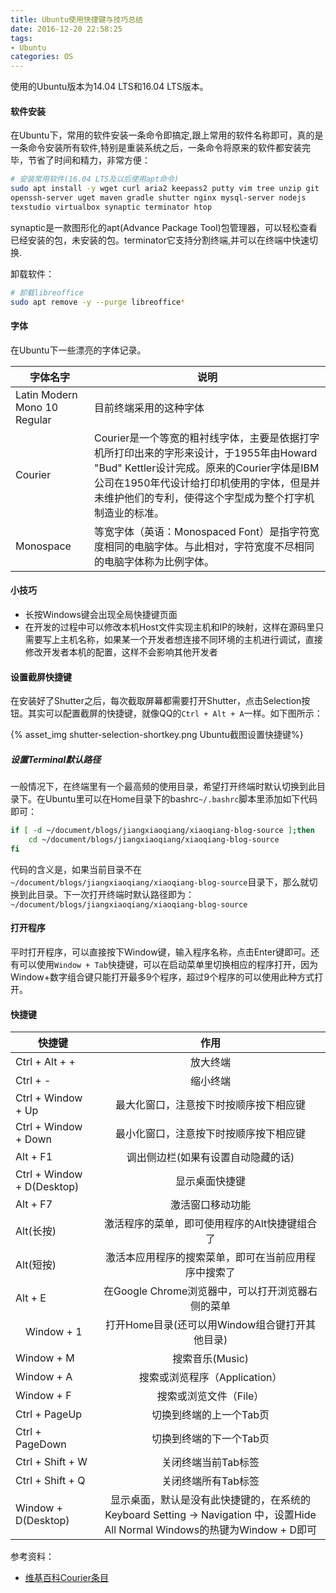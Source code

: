 ```yaml
---
title: Ubuntu使用快捷键与技巧总结
date: 2016-12-20 22:58:25
tags:
- Ubuntu
categories: OS
---
```


使用的Ubuntu版本为14.04 LTS和16.04 LTS版本。

#### 软件安装

在Ubuntu下，常用的软件安装一条命令即搞定,跟上常用的软件名称即可，真的是一条命令安装所有软件,特别是重装系统之后，一条命令将原来的软件都安装完毕，节省了时间和精力，非常方便：

```Bash
# 安装常用软件(16.04 LTS及以后使用apt命令)
sudo apt install -y wget curl aria2 keepass2 putty vim tree unzip git
openssh-server uget maven gradle shutter nginx mysql-server nodejs 
texstudio virtualbox synaptic terminator htop
```

synaptic是一款图形化的apt(Advance Package Tool)包管理器，可以轻松查看已经安装的包，未安装的包。terminator它支持分割终端,并可以在终端中快速切换.

卸载软件：

```Bash
# 卸载libreoffice
sudo apt remove -y --purge libreoffice*
```

#### 字体

在Ubuntu下一些漂亮的字体记录。

| 字体名字 | 说明 |
|--------|--------|
| Latin Modern Mono 10  Regular |  目前终端采用的这种字体  |
| Courier | Courier是一个等宽的粗衬线字体，主要是依据打字机所打印出来的字形来设计，于1955年由Howard "Bud" Kettler设计完成。原来的Courier字体是IBM公司在1950年代设计给打印机使用的字体，但是并未维护他们的专利，使得这个字型成为整个打字机制造业的标准。 |
| Monospace | 等宽字体（英语：Monospaced Font）是指字符宽度相同的电脑字体。与此相对，字符宽度不尽相同的电脑字体称为比例字体。 |

#### 小技巧

* 长按Windows键会出现全局快捷键页面
* 在开发的过程中可以修改本机Host文件实现主机和IP的映射，这样在源码里只需要写上主机名称，如果某一个开发者想连接不同环境的主机进行调试，直接修改开发者本机的配置，这样不会影响其他开发者

#### 设置截屏快捷键

在安装好了Shutter之后，每次截取屏幕都需要打开Shutter，点击Selection按钮。其实可以配置截屏的快捷键，就像QQ的`Ctrl + Alt + A`一样。如下图所示：

{% asset_img shutter-selection-shortkey.png Ubuntu截图设置快捷键%}

##### 设置Terminal默认路径

一般情况下，在终端里有一个最高频的使用目录，希望打开终端时默认切换到此目录下。在Ubuntu里可以在Home目录下的bashrc`~/.bashrc`脚本里添加如下代码即可：

```Bash
if [ -d ~/document/blogs/jiangxiaoqiang/xiaoqiang-blog-source ];then
    cd ~/document/blogs/jiangxiaoqiang/xiaoqiang-blog-source
fi
```

代码的含义是，如果当前目录不在`~/document/blogs/jiangxiaoqiang/xiaoqiang-blog-source`目录下，那么就切换到此目录。下一次打开终端时默认路径即为：`~/document/blogs/jiangxiaoqiang/xiaoqiang-blog-source`

#### 打开程序

平时打开程序，可以直接按下Window键，输入程序名称，点击Enter键即可。还有可以使用`Window + Tab`快捷键，可以在启动菜单里切换相应的程序打开，因为Window+数字组合键只能打开最多9个程序，超过9个程序的可以使用此种方式打开。

#### 快捷键

| 快捷键 | 作用 |
| ----------------- |:-------------:|
| Ctrl + Alt + + | 放大终端 |
| Ctrl + - | 缩小终端 |
| Ctrl + Window + Up | 最大化窗口，注意按下时按顺序按下相应键 |
| Ctrl + Window + Down | 最小化窗口，注意按下时按顺序按下相应键 |
| Alt + F1 | 调出侧边栏(如果有设置自动隐藏的话) |
| Ctrl + Window + D(Desktop) | 显示桌面快捷键 |
| Alt + F7 | 激活窗口移动功能 |
| Alt(长按) | 激活程序的菜单，即可使用程序的Alt快捷键组合了 |
| Alt(短按) | 激活本应用程序的搜索菜单，即可在当前应用程序中搜索了 |
| Alt + E | 在Google Chrome浏览器中，可以打开浏览器右侧的菜单 |
|　Window + 1　| 打开Home目录(还可以用Window组合键打开其他目录) |
| Window + M | 搜索音乐(Music) |
| Window + A | 搜索或浏览程序（Application）|
| Window + F | 搜索或浏览文件（File）|
| Ctrl + PageUp | 切换到终端的上一个Tab页 |
| Ctrl + PageDown | 切换到终端的下一个Tab页 |
| Ctrl + Shift + W | 关闭终端当前Tab标签  |
| Ctrl + Shift + Q | 关闭终端所有Tab标签 |
| Window + D(Desktop) | 显示桌面，默认是没有此快捷键的，在系统的Keyboard Setting -> Navigation 中，设置Hide All Normal Windows的热键为Window + D即可 |

参考资料：

* [维基百科Courier条目](https://zh.wikipedia.org/wiki/Courier)
